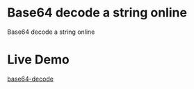 # Base64 decode a string online
Base64 decode a string online

# Live Demo
[base64-decode](https://mr-n30.github.io/base64-decode/)
